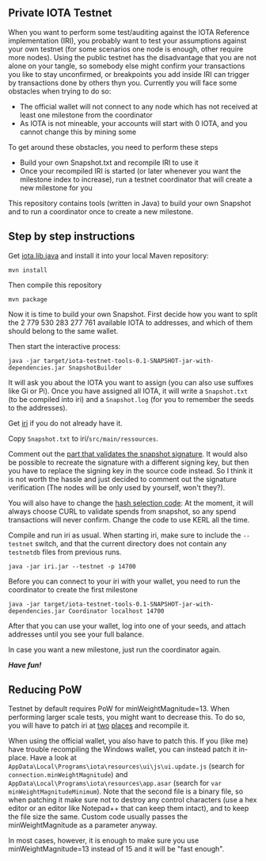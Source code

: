 ## Private IOTA Testnet

When you want to perform some test/auditing against the IOTA Reference implementation (IRI), you probably want to test your assumptions against your own testnet (for some scenarios one node is enough, other require more nodes). Using the public testnet has the disadvantage that you are not alone on your tangle, so somebody else might confirm your transactions you like to stay unconfirmed, or breakpoints you add inside IRI can trigger by transactions done by others thyn you. Currently you will face some obstacles when trying to do so:

- The official wallet will not connect to any node which has not received at least one milestone from the coordinator
- As IOTA is not mineable, your accounts will start with 0 IOTA, and you cannot change this by mining some

To get around these obstacles, you need to perform these steps

- Build your own Snapshot.txt and recompile IRI to use it
- Once your recompiled IRI is started (or later whenever you want the milestone index to increase), run a testnet coordinator that will create a new milestone for you

This repository contains tools (written in Java) to build your own Snapshot and to run a coordinator once to create a new milestone.

## Step by step instructions

Get [iota.lib.java](https://github.com/iotaledger/iota.lib.java/) and install it into your local Maven repository:

    mvn install

Then compile this repository

    mvn package

Now it is time to build your own Snapshot. First decide how you want to split the 2 779 530 283 277 761 available IOTA to addresses, and which of them should belong to the same wallet.

Then start the interactive process:

    java -jar target/iota-testnet-tools-0.1-SNAPSHOT-jar-with-dependencies.jar SnapshotBuilder

It will ask you about the IOTA you want to assign (you can also use suffixes like Gi or Pi). Once you have assigned all IOTA, it will write a `Snapshot.txt` (to be compiled into iri) and a `Snapshot.log` (for you to remember the seeds to the addresses).

Get [iri](https://github.com/iotaledger/iri/) if you do not already have it.

Copy `Snapshot.txt` to iri/`src/main/ressources`.

Comment out the [part that validates the snapshot signature](https://github.com/iotaledger/iri/blob/9d4abe2d59d336c0ecec1f826554bc2c1f29d278/src/main/java/com/iota/iri/Snapshot.java#L49-L65). It would also be possible to recreate the signature with a different signing key, but then you have to replace the signing key in the source code instead. So I think it is not worth the hassle and just decided to comment out the signature verification (The nodes will be only used by yourself, won't they?).

You will also have to change the [hash selection code](https://github.com/iotaledger/iri/blob/539e413352a77b1db2042f46887e41d558f575e5/src/main/java/com/iota/iri/BundleValidator.java#L63-L67): At the moment, it will always choose CURL to validate spends from snapshot, so any spend transactions will never confirm. Change the code to use KERL all the time.

Compile and run iri as usual. When starting iri, make sure to include the `--testnet` switch, and that the current directory does not contain any `testnetdb` files from previous runs.

    java -jar iri.jar --testnet -p 14700

Before you can connect to your iri with your wallet, you need to run the coordinator to create the first milestone

    java -jar target/iota-testnet-tools-0.1-SNAPSHOT-jar-with-dependencies.jar Coordinator localhost 14700

After that you can use your wallet, log into one of your seeds, and attach addresses until you see your full balance.

In case you want a new milestone, just run the coordinator again.


***Have fun!***

## Reducing PoW

Testnet by default requires PoW for minWeightMagnitude=13. When performing larger scale tests, you might want to decrease this. To do so, you will have to
patch iri at [two](https://github.com/iotaledger/iri/blob/539e413352a77b1db2042f46887e41d558f575e5/src/main/java/com/iota/iri/conf/Configuration.java#L97-L98) [places](https://github.com/iotaledger/iri/blob/6ce238231ee883dcc1069626cf61b63f3efb8c01/src/main/java/com/iota/iri/TransactionValidator.java#L54-L56) and recompile it.

When using the official wallet, you also have to patch this. If you (like me) have trouble recompiling the Windows wallet, you can instead patch it in-place. Have a look at `AppData\Local\Programs\iota\resources\ui\js\ui.update.js` (search for `connection.minWeightMagnitude`) and `AppData\Local\Programs\iota\resources\app.asar` (search for `var minWeightMagnitudeMinimum`). Note that the second file is a binary file, so when patching it make sure not to destroy any control characters (use a hex editor or an editor like Notepad++ that can keep them intact), and to keep the file size the same. Custom code usually passes the minWeightMagnitude as a parameter anyway.

In most cases, however, it is enough to make sure you use minWeightMagnitude=13 instead of 15 and it will be "fast enough".
